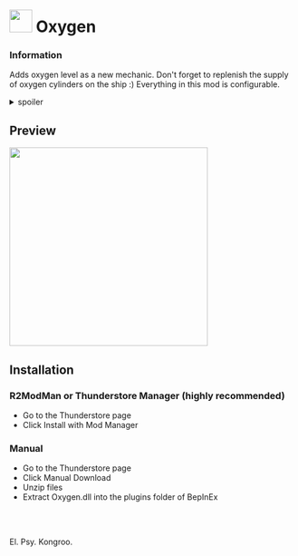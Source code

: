 # <img src="https://i.imgur.com/1sRCXFX.png" width=40 height=40> Oxygen 

### Information

Adds oxygen level as a new mechanic. Don't forget to replenish the supply of oxygen cylinders on the ship :) Everything in this mod is configurable. 

<details>
  <summary>spoiler</summary>

  ```
  There is an SFX of inhaling included. You can disable it in the config.
  ```
</details>

## Preview

<img src="https://i.imgur.com/MAMfxmS.png" width=350 height=auto>

## Installation 

### R2ModMan or Thunderstore Manager (highly recommended)
 - Go to the Thunderstore page
 - Click Install with Mod Manager

### Manual
 - Go to the Thunderstore page
 - Click Manual Download
 - Unzip files
 - Extract Oxygen.dll into the plugins folder of BepInEx

<br>
<br>

El. Psy. Kongroo.
